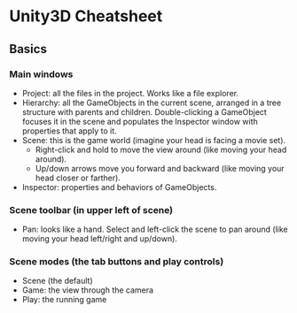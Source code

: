 # Unity3D Cheatsheet

## Basics

### Main windows

- Project: all the files in the project. Works like a file explorer.
- Hierarchy: all the GameObjects in the current scene, arranged in a tree structure with parents and children. Double-clicking a GameObject focuses it in the scene and populates the Inspector window with properties that apply to it.
- Scene: this is the game world (imagine your head is facing a movie set).
  - Right-click and hold to move the view around (like moving your head around).
  - Up/down arrows move you forward and backward (like moving your head closer or farther).
- Inspector: properties and behaviors of GameObjects.

### Scene toolbar (in upper left of scene)
  - Pan: looks like a hand. Select and left-click the scene to pan around (like moving your head left/right and up/down).

### Scene modes (the tab buttons and play controls)
  - Scene (the default)
  - Game: the view through the camera
  - Play: the running game
